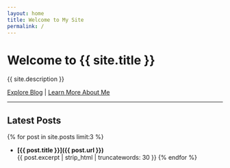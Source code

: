 ```yaml
---
layout: home
title: Welcome to My Site
permalink: /
---
```


# Welcome to {{ site.title }}

{{ site.description }}

[Explore Blog](/blog/) | [Learn More About Me](/about/)

---

## Latest Posts

{% for post in site.posts limit:3 %}
- **[{{ post.title }}]({{ post.url }})**  
  {{ post.excerpt | strip_html | truncatewords: 30 }}
{% endfor %}
